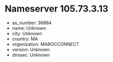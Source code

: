 # Nameserver 105.73.3.13

* as_number: 36884
* name: Unknown
* city: Unknown
* country: MA
* organization: MAROCCONNECT
* version: Unknown
* dnssec: Unknown
